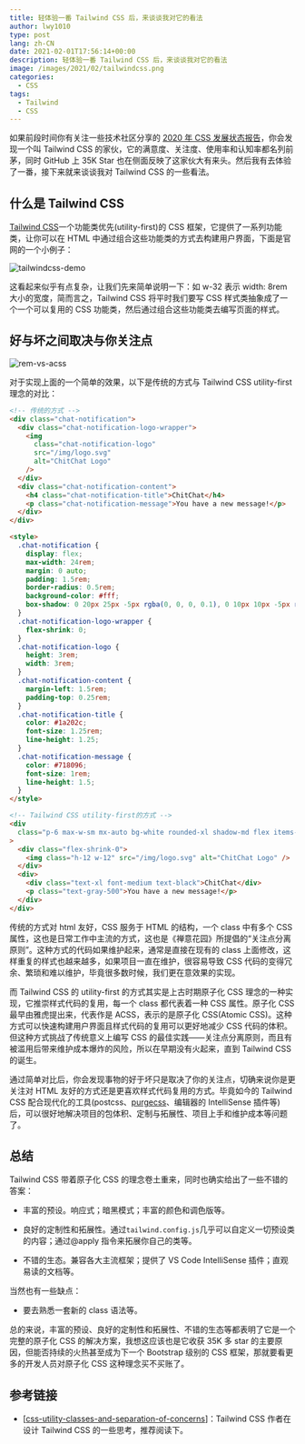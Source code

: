 ```yaml
---
title: 轻体验一番 Tailwind CSS 后，来谈谈我对它的看法
author: lwy1010
type: post
lang: zh-CN
date: 2021-02-01T17:56:14+00:00
description: 轻体验一番 Tailwind CSS 后，来谈谈我对它的看法
image: /images/2021/02/tailwindcss.png
categories:
  - CSS
tags:
  - Tailwind
  - CSS
---
```



如果前段时间你有关注一些技术社区分享的 [2020 年 CSS 发展状态报告](https://2020.stateofcss.com/en-US/)，你会发现一个叫 Tailwind CSS 的家伙，它的满意度、关注度、使用率和认知率都名列前茅，同时 GitHub 上 35K Star 也在侧面反映了这家伙大有来头。然后我有去体验了一番，接下来就来谈谈我对 Tailwind CSS 的一些看法。

## 什么是 Tailwind CSS

[Tailwind CSS](https://tailwindcss.com/)一个功能类优先(utility-first)的 CSS 框架，它提供了一系列功能类，让你可以在 HTML 中通过组合这些功能类的方式去构建用户界面，下面是官网的一个小例子：

<img src="/images/2021/02/tailwindcss-demo.png" alt="tailwindcss-demo">

这看起来似乎有点复杂，让我们先来简单说明一下：如 w-32 表示 width: 8rem 大小的宽度，简而言之，Tailwind CSS 将平时我们要写 CSS 样式类抽象成了一个一个可以复用的 CSS 功能类，然后通过组合这些功能类去编写页面的样式。

## 好与坏之间取决与你关注点

<img src="/images/2021/02/rem-vs-acss.png" alt="rem-vs-acss">

对于实现上面的一个简单的效果，以下是传统的方式与 Tailwind CSS utility-first 理念的对比：

```html
<!-- 传统的方式 -->
<div class="chat-notification">
  <div class="chat-notification-logo-wrapper">
    <img
      class="chat-notification-logo"
      src="/img/logo.svg"
      alt="ChitChat Logo"
    />
  </div>
  <div class="chat-notification-content">
    <h4 class="chat-notification-title">ChitChat</h4>
    <p class="chat-notification-message">You have a new message!</p>
  </div>
</div>

<style>
  .chat-notification {
    display: flex;
    max-width: 24rem;
    margin: 0 auto;
    padding: 1.5rem;
    border-radius: 0.5rem;
    background-color: #fff;
    box-shadow: 0 20px 25px -5px rgba(0, 0, 0, 0.1), 0 10px 10px -5px rgba(0, 0, 0, 0.04);
  }
  .chat-notification-logo-wrapper {
    flex-shrink: 0;
  }
  .chat-notification-logo {
    height: 3rem;
    width: 3rem;
  }
  .chat-notification-content {
    margin-left: 1.5rem;
    padding-top: 0.25rem;
  }
  .chat-notification-title {
    color: #1a202c;
    font-size: 1.25rem;
    line-height: 1.25;
  }
  .chat-notification-message {
    color: #718096;
    font-size: 1rem;
    line-height: 1.5;
  }
</style>
```

```html
<!-- Tailwind CSS utility-first的方式 -->
<div
  class="p-6 max-w-sm mx-auto bg-white rounded-xl shadow-md flex items-center space-x-4"
>
  <div class="flex-shrink-0">
    <img class="h-12 w-12" src="/img/logo.svg" alt="ChitChat Logo" />
  </div>
  <div>
    <div class="text-xl font-medium text-black">ChitChat</div>
    <p class="text-gray-500">You have a new message!</p>
  </div>
</div>
```

传统的方式对 html 友好，CSS 服务于 HTML 的结构，一个 class 中有多个 CSS 属性，这也是日常工作中主流的方式，这也是《禅意花园》所提倡的“关注点分离原则”。这种方式的代码如果维护起来，通常是直接在现有的 class 上面修改，这样重复的样式也越来越多，如果项目一直在维护，很容易导致 CSS 代码的变得冗余、繁琐和难以维护，毕竟很多数时候，我们更在意效果的实现。

而 Tailwind CSS 的 utility-first 的方式其实是上古时期原子化 CSS 理念的一种实现，它推崇样式代码的复用，每一个 class 都代表着一种 CSS 属性。原子化 CSS 最早由雅虎提出来，代表作是 ACSS，表示的是原子化 CSS(Atomic CSS)。这种方式可以快速构建用户界面且样式代码的复用可以更好地减少 CSS 代码的体积。但这种方式挑战了传统意义上编写 CSS 的最佳实践——关注点分离原则，而且有被滥用后带来维护成本爆炸的风险，所以在早期没有火起来，直到 Tailwind CSS 的诞生。

通过简单对比后，你会发现事物的好于坏只是取决了你的关注点，切确来说你是更关注对 HTML 友好的方式还是更喜欢样式代码复用的方式。毕竟如今的 Tailwind CSS 配合现代化的工具(postcss、[purgecss](https://github.com/FullHuman/purgecss)、编辑器的 IntelliSense 插件等)后，可以很好地解决项目的包体积、定制与拓展性、项目上手和维护成本等问题了。

## 总结

Tailwind CSS 带着原子化 CSS 的理念卷土重来，同时也确实给出了一些不错的答案：

- 丰富的预设。响应式；暗黑模式；丰富的颜色和调色版等。

- 良好的定制性和拓展性。通过`tailwind.config.js`几乎可以自定义一切预设类的内容；通过@apply 指令来拓展你自己的类等。

- 不错的生态。兼容各大主流框架；提供了 VS Code IntelliSense 插件；直观易读的文档等。

当然也有一些缺点：

- 要去熟悉一套新的 class 语法等。

总的来说，丰富的预设、良好的定制性和拓展性、不错的生态等都表明了它是一个完整的原子化 CSS 的解决方案，我想这应该也是它收获 35K 多 star 的主要原因，但能否持续的火热甚至成为下一个 Bootstrap 级别的 CSS 框架，那就要看更多的开发人员对原子化 CSS 这种理念买不买账了。

## 参考链接

- [[css-utility-classes-and-separation-of-concerns](https://adamwathan.me/css-utility-classes-and-separation-of-concerns)]：Tailwind CSS 作者在设计 Tailwind CSS 的一些思考，推荐阅读下。
